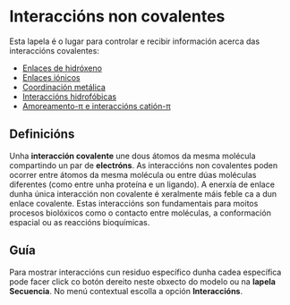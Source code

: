# Interaccións non covalentes
Esta lapela é o lugar para controlar e recibir información acerca das interaccións covalentes:
* [Enlaces de hidróxeno](contacts-hbond)
* [Enlaces iónicos](contacts-saltbridge)
* [Coordinación metálica](contacts-metal)
* [Interaccións hidrofóbicas](contacts-hydrophobic)
* [Amoreamento-π e interaccións catión-π](contacts-pi)

## Definicións
Unha **interacción covalente** une dous átomos da mesma molécula compartindo un par de **electróns**. As interaccións non covalentes poden ocorrer entre átomos da mesma molécula ou entre dúas moléculas diferentes (como entre unha proteína e un ligando). A enerxía de enlace dunha única interacción non covalente é xeralmente máis feble ca a dun enlace covalente. Estas interaccións son fundamentais para moitos procesos biolóxicos como o contacto entre moléculas, a conformación espacial ou as reaccións bioquímicas.

## Guía
Para mostrar interaccións cun residuo específico dunha cadea específica pode facer click co botón dereito neste obxecto do modelo ou na **lapela Secuencia**. No menú contextual escolla a opción **Interaccións**.
